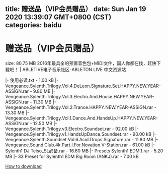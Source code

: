 
title: 赠送品（VIP会员赠品）
date: Sun Jan 19 2020 13:39:07 GMT+0800 (CST)    
categories: baidu
---

# 赠送品（VIP会员赠品）
size: 80.75 MB
 2016年最具全的预置音色包+MIDI文件，国人你都在找，赶快下载吧！ | ABLETIVE电子音乐社区-ABLETON LIVE 中文资源站
 
|- 使用必读.txt - 1.00 kB
|- Vengeance.Sylenth.Trilogy.Vol.4.DeLeon.Signature.Set.HAPPY.NEW.YEAR-ASSiGN.rar - 9.80 MB
|- Vengeance.Sylenth.Trilogy.Vol.3.Electro.And.House.HAPPY.NEW.YEAR-ASSiGN.rar - 11.30 MB
|- Vengeance.Sylenth.Trilogy.Vol.2.Trance.HAPPY.NEW.YEAR-ASSiGN.rar - 13.30 MB
|- Vengeance.Sylenth.Trilogy.Vol.1.Dance.And.HandsUp.HAPPY.NEW.YEAR-ASSiGN.rar - 12.50 MB
|- Vengeance.Sylenth.Trilogy.v3.Electro.Soundset.rar - 92.00 kB
|- Vengeance.Sylenth.Trilogy.v1.HandsUpDance.Soundset.rar - 90.00 kB
|- Vengeance.Sylenth.Soundset.Vol.6.Acid.Drops.Signature.rar - 11.80 MB
|- Vengeance.Sound.Club.4k.Part.I.For.Novation.V-Station.rar - 61.00 kB
|- Sylenth1 DJ Teiso_SL必备.rar - 16.60 MB
|- Presets Sylenth1 EDM.1.rar - 5.20 MB
|- 33 Preset for Sylenth1 EDM Big Room (ANKJ).rar - 7.00 kB

[How to download](https://bpcam.bemobtrk.com/go/2ceec3aa-1ca2-46d6-b9ff-aaa5c184517c?jno=3766)